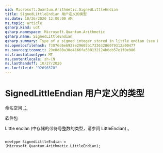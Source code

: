 ```yaml
---
uid: Microsoft.Quantum.Arithmetic.SignedLittleEndian
title: SignedLittleEndian 用户定义的类型
ms.date: 10/26/2020 12:00:00 AM
ms.topic: article
qsharp.kind: udt
qsharp.namespace: Microsoft.Quantum.Arithmetic
qsharp.name: SignedLittleEndian
qsharp.summary: Type of a signed integer stored in little endian (see LittleEndian).
ms.openlocfilehash: f3076d6e6927e29602b173263286079312a00477
ms.sourcegitcommit: 29e0d88a30e4166fa580132124b0eb57e1f0e986
ms.translationtype: MT
ms.contentlocale: zh-CN
ms.lasthandoff: 10/27/2020
ms.locfileid: "92696570"
---
```

# <a name="signedlittleendian-user-defined-type"></a>SignedLittleEndian 用户定义的类型

命名空间 [：](xref:Microsoft.Quantum.Arithmetic)

软件包 [](https://nuget.org/packages/)


Little endian (中存储的带符号整数的类型，请参阅 LittleEndian) 。

```qsharp

newtype SignedLittleEndian = (Microsoft.Quantum.Arithmetic.LittleEndian);
```

